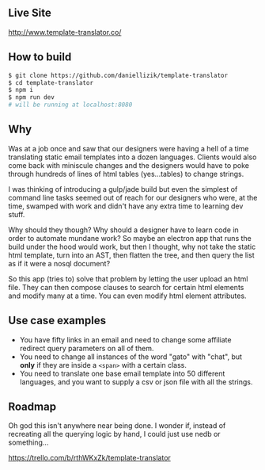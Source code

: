 ## Live Site

http://www.template-translator.co/

## How to build

```bash
$ git clone https://github.com/daniellizik/template-translator
$ cd template-translator
$ npm i
$ npm run dev
# will be running at localhost:8080
```

## Why
Was at a job once and saw that our designers were having a hell of a time translating static email templates into a dozen languages. Clients would also come back with miniscule changes and the designers would have to poke through hundreds of lines of html tables (yes...tables) to change strings.

I was thinking of introducing a gulp/jade build but even the simplest of command line tasks seemed out of reach for our designers who were, at the time, swamped with work and didn't have any extra time to learning dev stuff.

Why should they though? Why should a designer have to learn code in order to automate mundane work? So maybe an electron app that runs the build under the hood would work, but then I thought, why not take the static html template, turn into an AST, then flatten the tree, and then query the list as if it were a nosql document?

So this app (tries to) solve that problem by letting the user upload an html file. They can then compose clauses to search for certain html elements and modify many at a time. You can even modify html element attributes.

## Use case examples

- You have fifty links in an email and need to change some affiliate redirect query parameters on all of them.
- You need to change all instances of the word "gato" with "chat", but **only** if they are inside a `<span>` with a certain class.
- You need to translate one base email template into 50 different languages, and you want to supply a csv or json file with all the strings.

## Roadmap

Oh god this isn't anywhere near being done. I wonder if, instead of recreating all the querying logic by hand, I could just use nedb or something...

https://trello.com/b/rthWKxZk/template-translator